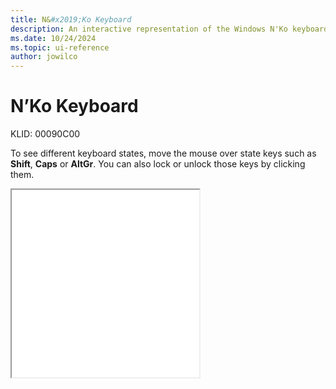 ```yaml
---
title: N&#x2019;Ko Keyboard
description: An interactive representation of the Windows N'Ko keyboard. To see different keyboard states, click or move the mouse over the state keys.
ms.date: 10/24/2024
ms.topic: ui-reference
author: jowilco
---
```


# N&#x2019;Ko Keyboard

KLID: 00090C00

To see different keyboard states, move the mouse over state keys such as **Shift**, **Caps** or **AltGr**. You can also lock or unlock those keys by clicking them.

<iframe src="kbdnko.html" height="300"></iframe>
